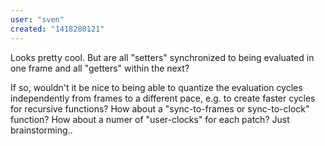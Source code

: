 ```yaml
---
user: "sven"
created: "1418280121"
---
```


Looks pretty cool. But are all "setters" synchronized to being evaluated in one frame and all "getters" within the next?

If so, wouldn't it be nice to being able to quantize the evaluation cycles independently from frames to a different pace, e.g. to create faster cycles for recursive functions? How about a "sync-to-frames or sync-to-clock" function? How about a numer of "user-clocks" for each patch?
Just brainstorming..

